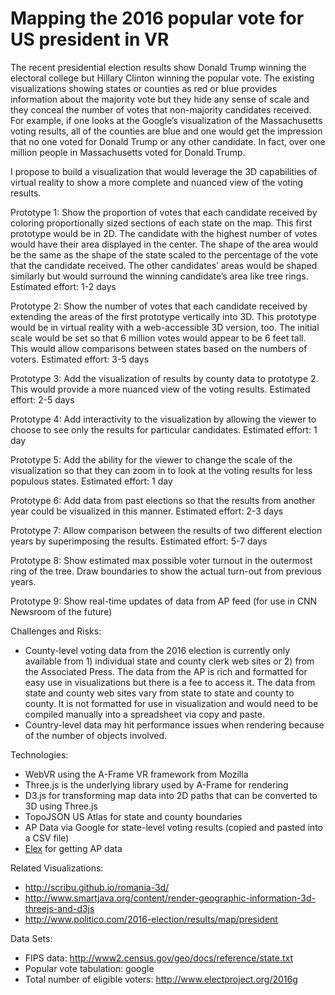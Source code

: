 # Mapping the 2016 popular vote for US president in VR
 
The recent presidential election results show Donald Trump winning the electoral college but Hillary Clinton winning the popular vote.  The existing visualizations showing states or counties as red or blue provides information about the majority vote but they hide any sense of scale and they conceal the number of votes that non-majority candidates received.  For example, if one looks at the Google’s visualization of the Massachusetts voting results, all of the counties are blue and one would get the impression that no one voted for Donald Trump or any other candidate.  In fact, over one million people in Massachusetts voted for Donald Trump. 
 
I propose to build a visualization that would leverage the 3D capabilities of virtual reality to show a more complete and nuanced view of the voting results.
 
Prototype 1:  Show the proportion of votes that each candidate received by coloring proportionally sized sections of each state on the map.  This first prototype would be in 2D.  The candidate with the highest number of votes would have their area displayed in the center.  The shape of the area would be the same as the shape of the state scaled to the percentage of the vote that the candidate received.  The other candidates’ areas would be shaped similarly but would surround the winning candidate’s area like tree rings. Estimated effort: 1-2 days
 
Prototype 2: Show the number of votes that each candidate received by extending the areas of the first prototype vertically into 3D.  This prototype would be in virtual reality with a web-accessible 3D version, too.  The initial scale would be set so that 6 million votes would appear to be 6 feet tall.  This would allow comparisons between states based on the numbers of voters.  Estimated effort: 3-5 days
 
Prototype 3: Add the visualization of results by county data to prototype 2.  This would provide a more nuanced view of the voting results.  Estimated effort: 2-5 days
 
Prototype 4:  Add interactivity to the visualization by allowing the viewer to choose to see only the results for particular candidates.  Estimated effort: 1 day
 
Prototype 5: Add the ability for the viewer to change the scale of the visualization so that they can zoom in to look at the voting results for less populous states.  Estimated effort: 1 day
 
Prototype 6: Add data from past elections so that the results from another year could be visualized in this manner.  Estimated effort: 2-3 days
 
Prototype 7: Allow comparison between the results of two different election years by superimposing the results.  Estimated effort: 5-7 days
 
Prototype 8: Show estimated max possible voter turnout in the outermost ring of the tree. Draw boundaries to show the actual turn-out from previous years.

Prototype 9: Show real-time updates of data from AP feed (for use in CNN Newsroom of the future)

Challenges and Risks:
* County-level voting data from the 2016 election is currently only available from 1) individual state and county clerk web sites or 2) from the Associated Press.  The data from the AP is rich and formatted for easy use in visualizations but there is a fee to access it.  The data from state and county web sites vary from state to state and county to county.  It is not formatted for use in visualization and would need to be compiled manually into a spreadsheet via copy and paste.
* Country-level data may hit performance issues when rendering because of the number of objects involved.
 
Technologies:
* WebVR using the A-Frame VR framework from Mozilla
* Three.js is the underlying library used by A-Frame for rendering
* D3.js for transforming map data into 2D paths that can be converted to 3D using Three.js
* TopoJSON US Atlas for state and county boundaries
* AP Data via Google for state-level voting results (copied and pasted into a CSV file)
* [Elex](https://source.opennews.org/en-US/articles/introducing-elex-tool-make-election-coverage-bette/) for getting AP data
 
Related Visualizations:
* http://scribu.github.io/romania-3d/
* http://www.smartjava.org/content/render-geographic-information-3d-threejs-and-d3js
* http://www.politico.com/2016-election/results/map/president

Data Sets: 
* FIPS data: http://www2.census.gov/geo/docs/reference/state.txt
* Popular vote tabulation: google
* Total number of eligible voters: http://www.electproject.org/2016g
